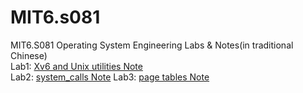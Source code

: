 # MIT6.s081
MIT6.S081 Operating System Engineering Labs & Notes(in traditional Chinese)   
Lab1: [Xv6 and Unix utilities Note](https://hackmd.io/@Chang-Chia-Chi/Sy2nHUGtt)    
Lab2: [system_calls Note](https://hackmd.io/@Chang-Chia-Chi/rJUgZ6bqK)
Lab3: [page tables Note](https://hackmd.io/@Chang-Chia-Chi/rkPuUJVaY)
